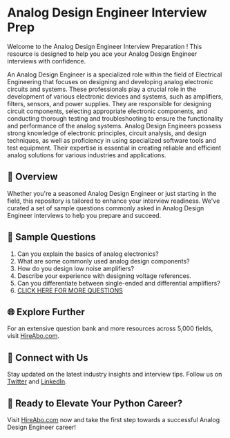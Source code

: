 # Analog Design Engineer Interview Prep

Welcome to the Analog Design Engineer Interview Preparation ! This resource is designed to help you ace your Analog Design Engineer interviews with confidence.

An Analog Design Engineer is a specialized role within the field of Electrical Engineering that focuses on designing and developing analog electronic circuits and systems. These professionals play a crucial role in the development of various electronic devices and systems, such as amplifiers, filters, sensors, and power supplies. They are responsible for designing circuit components, selecting appropriate electronic components, and conducting thorough testing and troubleshooting to ensure the functionality and performance of the analog systems. Analog Design Engineers possess strong knowledge of electronic principles, circuit analysis, and design techniques, as well as proficiency in using specialized software tools and test equipment. Their expertise is essential in creating reliable and efficient analog solutions for various industries and applications.

## 🚀 Overview

Whether you're a seasoned Analog Design Engineer or just starting in the field, this repository is tailored to enhance your interview readiness. We've curated a set of sample questions commonly asked in Analog Design Engineer interviews to help you prepare and succeed.

## 📝 Sample Questions

1. Can you explain the basics of analog electronics?
2. What are some commonly used analog design components?
3. How do you design low noise amplifiers?
4. Describe your experience with designing voltage references.
5. Can you differentiate between single-ended and differential amplifiers?
6. [CLICK HERE FOR MORE QUESTIONS](https://hireabo.com/job/3_2_26/Analog%20Design%20Engineer)

## 🌐 Explore Further

For an extensive question bank and more resources across 5,000 fields, visit [HireAbo.com](https://www.hireabo.com).

## 📱 Connect with Us

Stay updated on the latest industry insights and interview tips. Follow us on [Twitter](https://twitter.com/hireabo) and [LinkedIn](https://www.linkedin.com/in/hire-abo-3609972a8/).

## 🚀 Ready to Elevate Your Python Career?

Visit [HireAbo.com](https://www.hireabo.com) now and take the first step towards a successful Analog Design Engineer career!